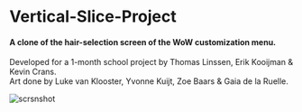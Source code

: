 # Vertical-Slice-Project
#### A clone of the hair-selection screen of the WoW customization menu.

Developed for a 1-month school project by Thomas Linssen, Erik Kooijman & Kevin Crans.<br>
Art done by Luke van Klooster, Yvonne Kuijt, Zoe Baars & Gaia de la Ruelle.

![scrsnshot](https://user-images.githubusercontent.com/31830553/50349543-7c1d9180-053c-11e9-970b-f1529046a055.png)
